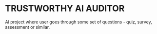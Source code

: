 # TRUSTWORTHY AI AUDITOR

AI project where user goes through some set of questions - quiz, survey, assessment or similar.


